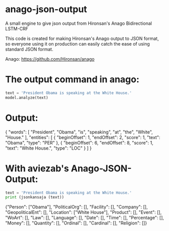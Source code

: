 # anago-json-output
A small engine to give json output from Hironsan's Anago Bidirectional LSTM-CRF

This code is created for making Hironsan's Anago output to JSON format, so everyone using it on production can easily catch the ease of using standard JSON format.

Anago: https://github.com/Hironsan/anago

# The output command in anago:
```python
text = 'President Obama is speaking at the White House.'
model.analyze(text)
```
# Output:
{
    "words": [
        "President",
        "Obama",
        "is",
        "speaking",
        "at",
        "the",
        "White",
        "House."
    ],
    "entities": [
        {
            "beginOffset": 1,
            "endOffset": 2,
            "score": 1,
            "text": "Obama",
            "type": "PER"
        },
        {
            "beginOffset": 6,
            "endOffset": 8,
            "score": 1,
            "text": "White House.",
            "type": "LOC"
        }
    ]
}

# With aviezab's Anago-JSON-Output:
```python
text = 'President Obama is speaking at the White House.'
print (jsonkansaja (text))
```

{"Person": ["Obama"], "PoliticalOrg": [], "Facility": [], "Company": [], "GeopoliticalEnt": [], "Location": ["White House"], "Product": [], "Event": [], "WoArt": [], "Law": [], "Language": [], "Date": [], "Time": [], "Percentage": [], "Money": [], "Quantity": [], "Ordinal": [], "Cardinal": [], "Religion": []}

